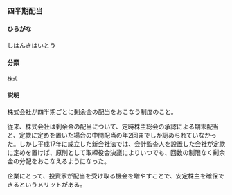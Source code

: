 <div style="display:none;">

## [あ行](securities-terms?id=あ行)
## [か行](securities-terms?id=か行)
## [さ行](securities-terms?id=さ行)

</div>

### 四半期配当

#### ひらがな

しはんきはいとう

#### 分類

`株式`

#### 説明

株式会社が四半期ごとに剰余金の配当をおこなう制度のこと。
 
従来、株式会社は剰余金の配当について、定時株主総会の承認による期末配当と、定款に定めを置いた場合の中間配当の年2回までしか認められていなかった。しかし平成17年に成立した新会社法では、会計監査人を設置した会社が定款に定めを置けば、原則として取締役会決議によりいつでも、回数の制限なく剰余金の分配をおこなえるようになった。
 
企業にとって、投資家が配当を受け取る機会を増やすことで、安定株主を確保できるというメリットがある。

<div style="display:none;">

## [た行](securities-terms?id=た行)
## [な行](securities-terms?id=な行)
## [は行](securities-terms?id=は行)
## [ま行](securities-terms?id=ま行)
## [や行](securities-terms?id=や行)
## [ら行](securities-terms?id=ら行)
## [わ行](securities-terms?id=わ行)
## [英数字・記号](securities-terms?id=英数字・記号)

</div>


